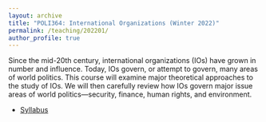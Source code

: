 ```yaml
---
layout: archive
title: "POLI364: International Organizations (Winter 2022)"
permalink: /teaching/202201/
author_profile: true
---
```


Since the mid-20th century, international organizations (IOs) have grown in number and influence. Today, IOs govern, or attempt to govern, many areas of world politics. This course will examine major theoretical approaches to the study of IOs. We will then carefully review how IOs govern major issue areas of world politics—security, finance, human rights, and environment.

- [Syllabus](http://takumishibaike.github.io/files/poli364/syllabus.pdf)

